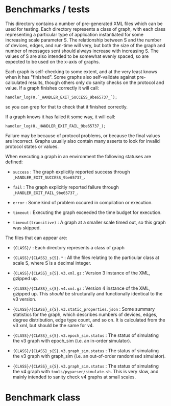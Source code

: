 Benchmarks / tests
==================

This directory contains a number of pre-generated XML files which can be
used for testing. Each directory represents a class of graph, with each
class representing a particular type of application instantiated for some
increasing scale parameter S. The relationship between S and the number
of devices, edges, and run-time will very, but both the size of the graph
and number of messages sent should always increase with increasing S.
The values of S are also intended to be somewhat evenly spaced, so are
expected to be used on the x-axis of graphs.

Each graph is self-checking to some extent, and at the very least knows when
it has "finished". Some graphs also self-validate against pre-calculated results,
though others only do sanity checks on the protocol and value. If a graph
finishes correctly it will call:
```
handler_log(0,`_HANDLER_EXIT_SUCCESS_9be65737_`);
```
so you can grep for that to check that it finished correctly.

If a graph knows it has failed it some way, it will call:
```
handler_log(0,_HANDLER_EXIT_FAIL_9be65737_);
```
Failure may be because of protocol problems, or because the final values are
incorrect. Graphs usually also contain many asserts to look for invalid
protocol states or values.

When executing a graph in an environment the following statuses are defined:

- `success` : The graph explicitly reported success through `_HANDLER_EXIT_SUCCESS_9be65737_`.

- `fail` : The graph explicitly reported failure through `_HANDLER_EXIT_FAIL_9be65737_`.

- `error` : Some kind of problem occured in compilation or execution.

- `timeout` : Executing the graph exceeded the time budget for execution.

- `timeout(transitive)` : A graph at a smaller scale timed out, so this graph was skipped.


The files that can appear are:

- `{CLASS}/` : Each directory represents a class of graph

- `{CLASS}/{CLASS}_s{S}.*` : All the files relating to the particular class at scale S,
  where S is a decimal integer.

- `{CLASS}/{CLASS}_s{S}.v3.xml.gz` : Version 3 instance of the XML, gzipped up.

- `{CLASS}/{CLASS}_s{S}.v4.xml.gz` : Version 4 instance of the XML, gzipped up. This _should_
  be structurally and functionally identical to the v3 version.

- `{CLASS}/{CLASS}_s{S}.v3.static_properties.json` : Some summary statistics for the graph, which
    describes numbers of devices, edges, degree distribution, edge type count, and so on. It is
    calculated from the v3 xml, but should be the same for v4.

- `{CLASS}/{CLASS}_s{S}.v3.epoch_sim.status` : The status of simulating the v3 graph with epoch_sim
    (i.e. an in-order simulator).

- `{CLASS}/{CLASS}_s{S}.v3.graph_sim.status` : The status of simulating the v3 graph with graph_sim
    (i.e. an out-of-order randomised simulator).

- `{CLASS}/{CLASS}_s{S}.v3.graph_sim.status` : The status of simulating the v4 graph with `tools/pyparser/simulate.sh`.
    This is very slow, and mainly intended to sanity check v4 graphs at small scales.

Benchmark class
===============




